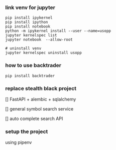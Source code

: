 ### link venv for jupyter

``` shell
pip install ipykernel
pip install ipython
pip install notebook
python -m ipykernel install --user --name=usopp
jupyter kernelspec list
jupyter notebook  --allow-root

# uninstall venv
jupyter kernelspec uninstall usopp
```

### how to use backtrader
``` shell
pip install backtrader
```

### replace stealth black project

[] FastAPI + alembic + sqlalchemy

[] general symbol search service

[] auto complete search API

### setup the project

using pipenv